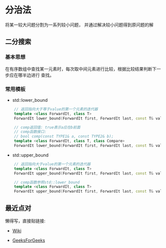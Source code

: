 # 分治法

将某一较大问题分割为一系列较小问题， 并通过解决较小问题得到原问题的解

## 二分搜索

### 基本思想

在有序数组中查找某一元素时，每次取中间元素进行比较，根据比较结果判断下一步应在哪半边进行
查找。

### 常用模板

* std::lower_bound

```cpp
    // 返回指向大于等于value的第一个元素的迭代器
    template <class ForwardIt, class T>
    ForwardIt lower_bound(ForwardIt first, ForwardIt last, const T& value);
```

```cpp
    // comp返回值: true表示a应在b前面
    // comp函数接口:
    // bool comp(const TYPE1& a, const TYPE2& b);
    template <class ForwardIt, class T, class Compare>
    ForwardIt lower_bound(ForwardIt first, ForwardIt last, const T& value, Compare comp);
```

* std::upper_bound

```cpp
    // 返回指向大于value的第一个元素的迭代器
    template <class ForwardIt, class T>
    ForwardIt upper_bound(ForwardIt first, ForwardIt last, const T& value);
```

```cpp
    // comp函数参照std::lower_bound
    template <class ForwardIt, class T>
    ForwardIt upper_bound(ForwardIt first, ForwardIt last, const T& value, Compare comp);
```

## 最近点对

懒得写，直接贴链接:

* [Wiki](https://en.wikipedia.org/wiki/Closest_pair_of_points_problem)

* [GeeksForGeeks](https://www.geeksforgeeks.org/closest-pair-of-points/)
